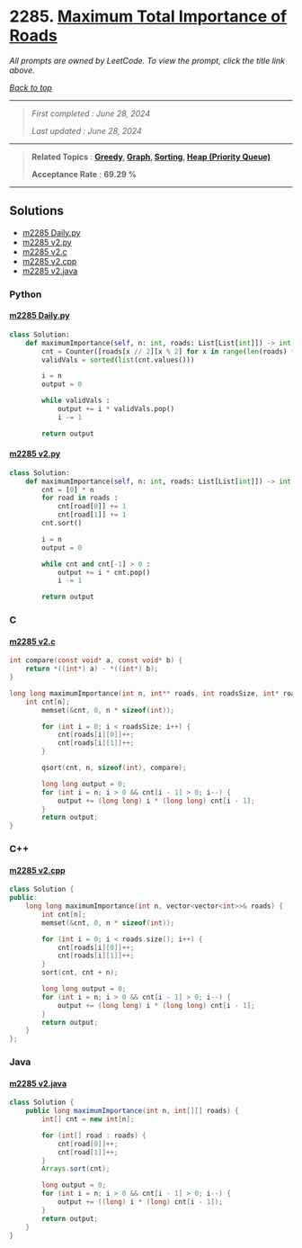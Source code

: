 # 2285. [Maximum Total Importance of Roads](<https://leetcode.com/problems/maximum-total-importance-of-roads>)

*All prompts are owned by LeetCode. To view the prompt, click the title link above.*

*[Back to top](<../README.md>)*

------

> *First completed : June 28, 2024*
>
> *Last updated : June 28, 2024*

------

> **Related Topics** : **[Greedy](<by_topic/Greedy.md>), [Graph](<by_topic/Graph.md>), [Sorting](<by_topic/Sorting.md>), [Heap (Priority Queue)](<by_topic/Heap (Priority Queue).md>)**
>
> **Acceptance Rate** : **69.29 %**

------

## Solutions

- [m2285 Daily.py](<../my-submissions/m2285 Daily.py>)
- [m2285 v2.py](<../my-submissions/m2285 v2.py>)
- [m2285 v2.c](<../my-submissions/m2285 v2.c>)
- [m2285 v2.cpp](<../my-submissions/m2285 v2.cpp>)
- [m2285 v2.java](<../my-submissions/m2285 v2.java>)
### Python
#### [m2285 Daily.py](<../my-submissions/m2285 Daily.py>)
```Python
class Solution:
    def maximumImportance(self, n: int, roads: List[List[int]]) -> int:
        cnt = Counter([roads[x // 2][x % 2] for x in range(len(roads) * 2)])
        validVals = sorted(list(cnt.values()))

        i = n
        output = 0

        while validVals :
            output += i * validVals.pop()
            i -= 1

        return output
```

#### [m2285 v2.py](<../my-submissions/m2285 v2.py>)
```Python
class Solution:
    def maximumImportance(self, n: int, roads: List[List[int]]) -> int:
        cnt = [0] * n
        for road in roads :
            cnt[road[0]] += 1
            cnt[road[1]] += 1
        cnt.sort()

        i = n
        output = 0

        while cnt and cnt[-1] > 0 :
            output += i * cnt.pop()
            i -= 1

        return output
```

### C
#### [m2285 v2.c](<../my-submissions/m2285 v2.c>)
```C
int compare(const void* a, const void* b) {
    return *((int*) a) - *((int*) b);
}

long long maximumImportance(int n, int** roads, int roadsSize, int* roadsColSize) {
    int cnt[n];
        memset(&cnt, 0, n * sizeof(int));

        for (int i = 0; i < roadsSize; i++) {
            cnt[roads[i][0]]++;
            cnt[roads[i][1]]++;
        }

        qsort(cnt, n, sizeof(int), compare);

        long long output = 0;
        for (int i = n; i > 0 && cnt[i - 1] > 0; i--) {
            output += (long long) i * (long long) cnt[i - 1];
        }
        return output;
}

```

### C++
#### [m2285 v2.cpp](<../my-submissions/m2285 v2.cpp>)
```C++
class Solution {
public:
    long long maximumImportance(int n, vector<vector<int>>& roads) {
        int cnt[n];
        memset(&cnt, 0, n * sizeof(int));

        for (int i = 0; i < roads.size(); i++) {
            cnt[roads[i][0]]++;
            cnt[roads[i][1]]++;
        }
        sort(cnt, cnt + n);

        long long output = 0;
        for (int i = n; i > 0 && cnt[i - 1] > 0; i--) {
            output += (long long) i * (long long) cnt[i - 1];
        }
        return output;
    }
};

```

### Java
#### [m2285 v2.java](<../my-submissions/m2285 v2.java>)
```Java
class Solution {
    public long maximumImportance(int n, int[][] roads) {
        int[] cnt = new int[n];

        for (int[] road : roads) {
            cnt[road[0]]++;
            cnt[road[1]]++;
        }
        Arrays.sort(cnt);

        long output = 0;
        for (int i = n; i > 0 && cnt[i - 1] > 0; i--) {
            output += ((long) i * (long) cnt[i - 1]);
        }
        return output;
    }
}

```

